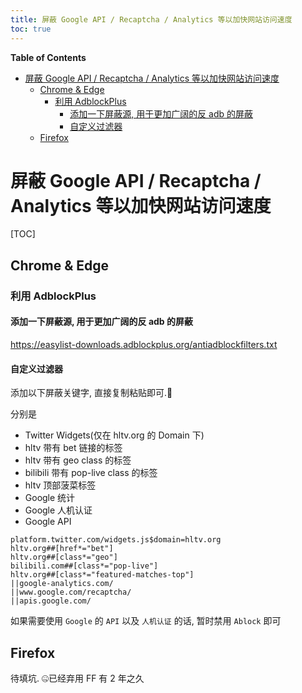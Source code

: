 ```yaml
---
title: 屏蔽 Google API / Recaptcha / Analytics 等以加快网站访问速度
toc: true
---
```


<!-- START doctoc generated TOC please keep comment here to allow auto update -->
<!-- DON'T EDIT THIS SECTION, INSTEAD RE-RUN doctoc TO UPDATE -->
**Table of Contents**

- [屏蔽 Google API / Recaptcha / Analytics 等以加快网站访问速度](#%E5%B1%8F%E8%94%BD-google-api--recaptcha--analytics-%E7%AD%89%E4%BB%A5%E5%8A%A0%E5%BF%AB%E7%BD%91%E7%AB%99%E8%AE%BF%E9%97%AE%E9%80%9F%E5%BA%A6)
  - [Chrome & Edge](#chrome--edge)
    - [利用 AdblockPlus](#%E5%88%A9%E7%94%A8-adblockplus)
      - [添加一下屏蔽源, 用于更加广阔的反 adb 的屏蔽](#%E6%B7%BB%E5%8A%A0%E4%B8%80%E4%B8%8B%E5%B1%8F%E8%94%BD%E6%BA%90-%E7%94%A8%E4%BA%8E%E6%9B%B4%E5%8A%A0%E5%B9%BF%E9%98%94%E7%9A%84%E5%8F%8D-adb-%E7%9A%84%E5%B1%8F%E8%94%BD)
      - [自定义过滤器](#%E8%87%AA%E5%AE%9A%E4%B9%89%E8%BF%87%E6%BB%A4%E5%99%A8)
  - [Firefox](#firefox)

<!-- END doctoc generated TOC please keep comment here to allow auto update -->


# 屏蔽 Google API / Recaptcha / Analytics 等以加快网站访问速度

[TOC]

## Chrome & Edge

### 利用 AdblockPlus

#### 添加一下屏蔽源, 用于更加广阔的反 adb 的屏蔽

https://easylist-downloads.adblockplus.org/antiadblockfilters.txt

#### 自定义过滤器

添加以下屏蔽关键字, 直接复制粘贴即可.🎉

分别是

- Twitter Widgets(仅在 hltv.org 的 Domain 下)
- hltv 带有 bet 链接的标签
- hltv 带有 geo class 的标签
- bilibili 带有 pop-live class 的标签
- hltv 顶部菠菜标签
- Google 统计
- Google 人机认证
- Google API

```
platform.twitter.com/widgets.js$domain=hltv.org
hltv.org##[href*="bet"]
hltv.org##[class*="geo"]
bilibili.com##[class*="pop-live"]
hltv.org##[class*="featured-matches-top"]
||google-analytics.com/
||www.google.com/recaptcha/
||apis.google.com/
```

如果需要使用 `Google` 的 `API` 以及 `人机认证` 的话, 暂时禁用 `Ablock` 即可

## Firefox

待填坑. 🤐已经弃用 FF 有 2 年之久
